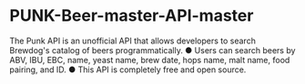 # PUNK-Beer-master-API-master
The Punk API is an unofficial API that allows developers to search Brewdog's catalog of beers programmatically. ● Users can search beers by ABV, IBU, EBC, name, yeast name, brew date, hops name, malt name, food pairing, and ID. ● This API is completely free and open source.
